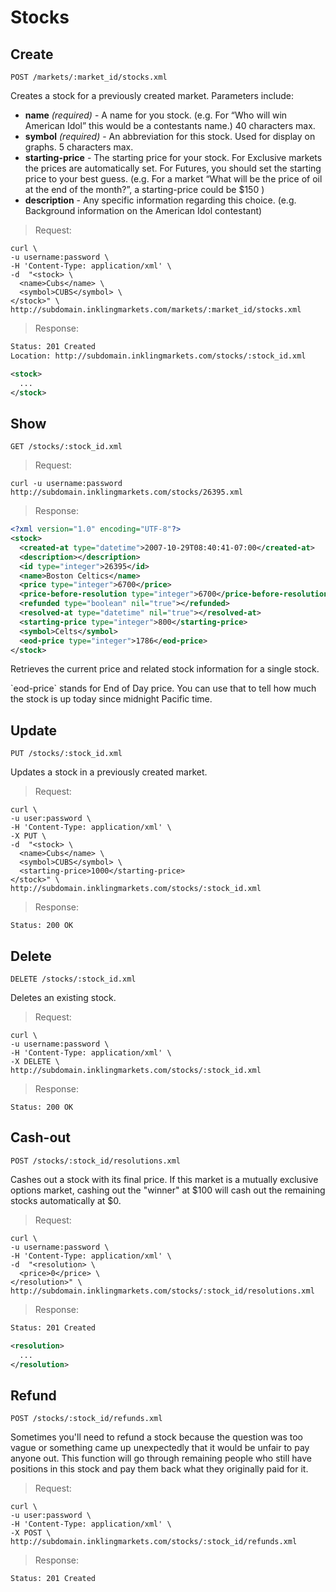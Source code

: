 # Stocks

## Create

`POST /markets/:market_id/stocks.xml`

Creates a stock for a previously created market. Parameters include:

  * **name** *(required)* - A name for you stock. (e.g. For “Who will win American Idol” this would be a contestants name.) 40 characters max.
  * **symbol** *(required)* - An abbreviation for this stock. Used for display on graphs. 5 characters max.
  * **starting-price** - The starting price for your stock. For Exclusive markets the prices are automatically set. For Futures, you should set the starting price to your best guess. (e.g. For a market “What will be the price of oil at the end of the month?”, a starting-price could be $150 )
  * **description** - Any specific information regarding this choice. (e.g. Background information on the American Idol contestant)

> Request:

```shell
curl \
-u username:password \
-H 'Content-Type: application/xml' \
-d  "<stock> \
  <name>Cubs</name> \
  <symbol>CUBS</symbol> \
</stock>" \
http://subdomain.inklingmarkets.com/markets/:market_id/stocks.xml
```

> Response:

```xml
Status: 201 Created
Location: http://subdomain.inklingmarkets.com/stocks/:stock_id.xml

<stock>
  ...
</stock>
```

## Show

`GET /stocks/:stock_id.xml`

> Request:

```shell
curl -u username:password http://subdomain.inklingmarkets.com/stocks/26395.xml
```

> Response:

```xml
<?xml version="1.0" encoding="UTF-8"?>
<stock>
  <created-at type="datetime">2007-10-29T08:40:41-07:00</created-at>
  <description></description>
  <id type="integer">26395</id>
  <name>Boston Celtics</name>
  <price type="integer">6700</price>
  <price-before-resolution type="integer">6700</price-before-resolution>
  <refunded type="boolean" nil="true"></refunded>
  <resolved-at type="datetime" nil="true"></resolved-at>
  <starting-price type="integer">800</starting-price>
  <symbol>Celts</symbol>
  <eod-price type="integer">1786</eod-price>
</stock>
```

Retrieves the current price and related stock information for a single stock.

<aside class='notice'>`eod-price` stands for End of Day price. You can use that to tell how much the stock is up today since midnight Pacific time.</aside>


## Update

`PUT /stocks/:stock_id.xml`

Updates a stock in a previously created market.

> Request:

```shell
curl \
-u user:password \
-H 'Content-Type: application/xml' \
-X PUT \
-d  "<stock> \
  <name>Cubs</name> \
  <symbol>CUBS</symbol> \
  <starting-price>1000</starting-price>
</stock>" \
http://subdomain.inklingmarkets.com/stocks/:stock_id.xml
```

> Response:

```
Status: 200 OK
```


## Delete

`DELETE /stocks/:stock_id.xml`

Deletes an existing stock.

> Request:

```shell
curl \
-u username:password \
-H 'Content-Type: application/xml' \
-X DELETE \
http://subdomain.inklingmarkets.com/stocks/:stock_id.xml
```

> Response:

```
Status: 200 OK
```


## Cash-out

`POST /stocks/:stock_id/resolutions.xml`

Cashes out a stock with its final price. If this market is a mutually exclusive options market, cashing out the "winner" at $100 will cash out the remaining stocks automatically at $0.

> Request:

```shell
curl \
-u username:password \
-H 'Content-Type: application/xml' \
-d  "<resolution> \
  <price>0</price> \
</resolution>" \
http://subdomain.inklingmarkets.com/stocks/:stock_id/resolutions.xml
```

> Response:

```xml
Status: 201 Created

<resolution>
  ...
</resolution>
```

## Refund

`POST /stocks/:stock_id/refunds.xml`

Sometimes you'll need to refund a stock because the question was too vague or something came up unexpectedly that it would be unfair to pay anyone out. This function will go through remaining people who still have positions in this stock and pay them back what they originally paid for it.

> Request:

```shell
curl \
-u user:password \
-H 'Content-Type: application/xml' \
-X POST \
http://subdomain.inklingmarkets.com/stocks/:stock_id/refunds.xml
```

> Response:

```
Status: 201 Created
```
